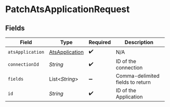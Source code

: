 # PatchAtsApplicationRequest


## Fields

| Field                                                   | Type                                                    | Required                                                | Description                                             |
| ------------------------------------------------------- | ------------------------------------------------------- | ------------------------------------------------------- | ------------------------------------------------------- |
| `atsApplication`                                        | [AtsApplication](../../models/shared/AtsApplication.md) | :heavy_check_mark:                                      | N/A                                                     |
| `connectionId`                                          | *String*                                                | :heavy_check_mark:                                      | ID of the connection                                    |
| `fields`                                                | List\<*String*>                                         | :heavy_minus_sign:                                      | Comma-delimited fields to return                        |
| `id`                                                    | *String*                                                | :heavy_check_mark:                                      | ID of the Application                                   |